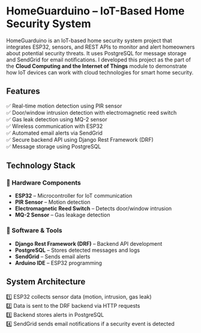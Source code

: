 # HomeGuarduino – IoT-Based Home Security System

HomeGuarduino is an IoT-based home security system project that integrates ESP32, sensors, and REST APIs to monitor and alert homeowners about potential security threats. It uses PostgreSQL for message storage and SendGrid for email notifications. I developed this project as the part of the **Cloud Computing and the Internet of Things** module to demonstrate how IoT devices can work with cloud technologies for smart home security.

## Features
✅ Real-time motion detection using PIR sensor  
✅ Door/window intrusion detection with electromagnetic reed switch  
✅ Gas leak detection using MQ-2 sensor  
✅ Wireless communication with ESP32  
✅ Automated email alerts via SendGrid  
✅ Secure backend API using Django Rest Framework (DRF)  
✅ Message storage using PostgreSQL  

## Technology Stack
### 🔹 Hardware Components
- **ESP32** – Microcontroller for IoT communication  
- **PIR Sensor** – Motion detection  
- **Electromagnetic Reed Switch** – Detects door/window intrusion  
- **MQ-2 Sensor** – Gas leakage detection  

### 🔹 Software & Tools
- **Django Rest Framework (DRF)** – Backend API development  
- **PostgreSQL** – Stores detected messages and logs  
- **SendGrid** – Sends email alerts  
- **Arduino IDE** – ESP32 programming  

## System Architecture
1️⃣ ESP32 collects sensor data (motion, intrusion, gas leak)  
2️⃣ Data is sent to the DRF backend via HTTP requests  
3️⃣ Backend stores alerts in PostgreSQL  
4️⃣ SendGrid sends email notifications if a security event is detected  
